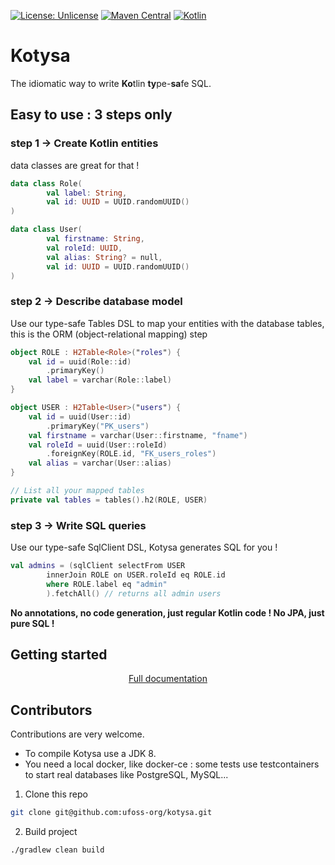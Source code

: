 [![License: Unlicense](https://img.shields.io/github/license/ufoss-org/kotysa)](http://unlicense.org/)
[![Maven Central](https://img.shields.io/maven-central/v/org.ufoss.kotysa/kotysa-core)](https://search.maven.org/artifact/org.ufoss.kotysa/kotysa-core)
[![Kotlin](https://img.shields.io/badge/kotlin-1.4.32-blue.svg?logo=kotlin)](http://kotlinlang.org)

# Kotysa

The idiomatic way to write **Ko**tlin **ty**pe-**sa**fe SQL.

## Easy to use : 3 steps only
### step 1 -> Create Kotlin entities

data classes are great for that !

```kotlin
data class Role(
        val label: String,
        val id: UUID = UUID.randomUUID()
)

data class User(
        val firstname: String,
        val roleId: UUID,
        val alias: String? = null,
        val id: UUID = UUID.randomUUID()
)
```

### step 2 -> Describe database model

Use our type-safe Tables DSL to map your entities with the database tables,
this is the ORM (object-relational mapping) step

```kotlin
object ROLE : H2Table<Role>("roles") {
    val id = uuid(Role::id)
        .primaryKey()
    val label = varchar(Role::label)
}

object USER : H2Table<User>("users") {
    val id = uuid(User::id)
        .primaryKey("PK_users")
    val firstname = varchar(User::firstname, "fname")
    val roleId = uuid(User::roleId)
        .foreignKey(ROLE.id, "FK_users_roles")
    val alias = varchar(User::alias)
}

// List all your mapped tables
private val tables = tables().h2(ROLE, USER)
```

### step 3 -> Write SQL queries

Use our type-safe SqlClient DSL, Kotysa generates SQL for you !

```kotlin
val admins = (sqlClient selectFrom USER
        innerJoin ROLE on USER.roleId eq ROLE.id
        where ROLE.label eq "admin"
        ).fetchAll() // returns all admin users
```

**No annotations, no code generation, just regular Kotlin code ! No JPA, just pure SQL !**

## Getting started

<p align="center">
<a href="https://ufoss.org/kotysa/kotysa.html">Full documentation</a>
</p>

## Contributors

Contributions are very welcome.

* To compile Kotysa use a JDK 8.
* You need a local docker, like docker-ce : some tests use testcontainers to start real databases like PostgreSQL, MySQL...

1. Clone this repo

```bash
git clone git@github.com:ufoss-org/kotysa.git
```

2. Build project

```bash
./gradlew clean build
```
